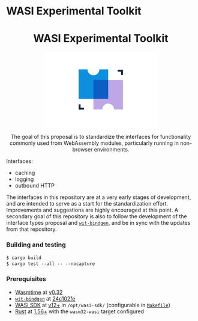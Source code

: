 # WASI Experimental Toolkit

<div align="center">
  <h1>WASI Experimental Toolkit</h1>
  <img src="./docs/images/wasi-toolkit.png" width="300"/>
  <p>The goal of this proposal is to standardize the interfaces for functionality
commonly used from WebAssembly modules, particularly running in non-browser
environments.
  </p>
</div>

Interfaces:

- caching
- logging
- outbound HTTP

The interfaces in this repository are at a very early stages of development, and
are intended to serve as a start for the standardization effort. Improvements
and suggestions are highly encouraged at this point. A secondary goal of this
repository is also to follow the development of the interface types proposal and
[`wit-bindgen`](https://github.com/bytecodealliance/wit-bindgen), and be in sync
with the updates from that repository.

### Building and testing

```
$ cargo build
$ cargo test --all -- --nocapture
```

### Prerequisites

- [Wasmtime](https://github.com/bytecodealliance/wasmtime) at
  [v0.32](https://github.com/bytecodealliance/wasmtime/releases/tag/v0.32.0)
- [`wit-bindgen`](https://github.com/bytecodealliance/wit-bindgen) at
  [24c102fe](https://github.com/bytecodealliance/wit-bindgen/commit/24c102fe374b4c5698cfd4b7980f70ac2cf228fe)
- [WASI SDK](https://github.com/WebAssembly/wasi-sdk) at
  [v12+](https://github.com/WebAssembly/wasi-sdk/releases/tag/wasi-sdk-14) in
  `/opt/wasi-sdk/` (configurable in
  [`Makefile`](tests/modules/cache-cpp/Makefile))
- [Rust](https://www.rust-lang.org/) at
  [1.56+](https://www.rust-lang.org/tools/install) with the `wasm32-wasi` target
  configured
